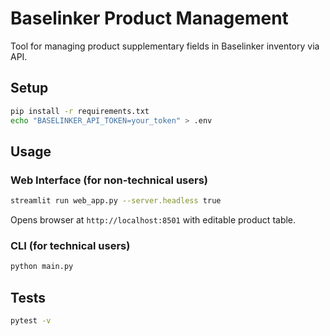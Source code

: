 # Baselinker Product Management

Tool for managing product supplementary fields in Baselinker inventory via API.

## Setup
```bash
pip install -r requirements.txt
echo "BASELINKER_API_TOKEN=your_token" > .env
```

## Usage

### Web Interface (for non-technical users)
```bash
streamlit run web_app.py --server.headless true
```
Opens browser at `http://localhost:8501` with editable product table.

### CLI (for technical users)
```bash
python main.py
```

## Tests
```bash
pytest -v
```

